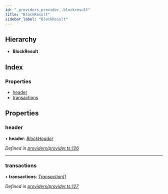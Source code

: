```yaml
---
id: "_providers_provider_.blockresult"
title: "BlockResult"
sidebar_label: "BlockResult"
---
```


## Hierarchy

* **BlockResult**

## Index

### Properties

* [header](_providers_provider_.blockresult.md#header)
* [transactions](_providers_provider_.blockresult.md#transactions)

## Properties

###  header

• **header**: *[BlockHeader](_providers_provider_.blockheader.md)*

*Defined in [providers/provider.ts:126](https://github.com/nearprotocol/nearlib/blob/b73a399/src.ts/providers/provider.ts#L126)*

___

###  transactions

• **transactions**: *[Transaction](_providers_provider_.transaction.md)[]*

*Defined in [providers/provider.ts:127](https://github.com/nearprotocol/nearlib/blob/b73a399/src.ts/providers/provider.ts#L127)*
